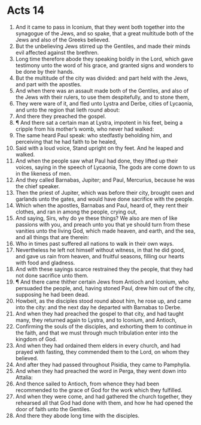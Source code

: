 ﻿# Acts 14
1. And it came to pass in Iconium, that they went both together into the synagogue of the Jews, and so spake, that a great multitude both of the Jews and also of the Greeks believed. 
2. But the unbelieving Jews stirred up the Gentiles, and made their minds evil affected against the brethren. 
3. Long time therefore abode they speaking boldly in the Lord, which gave testimony unto the word of his grace, and granted signs and wonders to be done by their hands. 
4. But the multitude of the city was divided: and part held with the Jews, and part with the apostles. 
5. And when there was an assault made both of the Gentiles, and also of the Jews with their rulers, to use them despitefully, and to stone them, 
6. They were ware of it, and fled unto Lystra and Derbe, cities of Lycaonia, and unto the region that lieth round about: 
7. And there they preached the gospel. 
8. ¶ And there sat a certain man at Lystra, impotent in his feet, being a cripple from his mother’s womb, who never had walked: 
9. The same heard Paul speak: who stedfastly beholding him, and perceiving that he had faith to be healed, 
10. Said with a loud voice, Stand upright on thy feet. And he leaped and walked. 
11. And when the people saw what Paul had done, they lifted up their voices, saying in the speech of Lycaonia, The gods are come down to us in the likeness of men. 
12. And they called Barnabas, Jupiter; and Paul, Mercurius, because he was the chief speaker. 
13. Then the priest of Jupiter, which was before their city, brought oxen and garlands unto the gates, and would have done sacrifice with the people. 
14. Which when the apostles, Barnabas and Paul, heard of, they rent their clothes, and ran in among the people, crying out, 
15. And saying, Sirs, why do ye these things? We also are men of like passions with you, and preach unto you that ye should turn from these vanities unto the living God, which made heaven, and earth, and the sea, and all things that are therein: 
16. Who in times past suffered all nations to walk in their own ways. 
17. Nevertheless he left not himself without witness, in that he did good, and gave us rain from heaven, and fruitful seasons, filling our hearts with food and gladness. 
18. And with these sayings scarce restrained they the people, that they had not done sacrifice unto them. 
19. ¶ And there came thither certain Jews from Antioch and Iconium, who persuaded the people, and, having stoned Paul, drew him out of the city, supposing he had been dead. 
20. Howbeit, as the disciples stood round about him, he rose up, and came into the city: and the next day he departed with Barnabas to Derbe. 
21. And when they had preached the gospel to that city, and had taught many, they returned again to Lystra, and to Iconium, and Antioch, 
22. Confirming the souls of the disciples, and exhorting them to continue in the faith, and that we must through much tribulation enter into the kingdom of God. 
23. And when they had ordained them elders in every church, and had prayed with fasting, they commended them to the Lord, on whom they believed. 
24. And after they had passed throughout Pisidia, they came to Pamphylia. 
25. And when they had preached the word in Perga, they went down into Attalia: 
26. And thence sailed to Antioch, from whence they had been recommended to the grace of God for the work which they fulfilled. 
27. And when they were come, and had gathered the church together, they rehearsed all that God had done with them, and how he had opened the door of faith unto the Gentiles. 
28. And there they abode long time with the disciples. 
